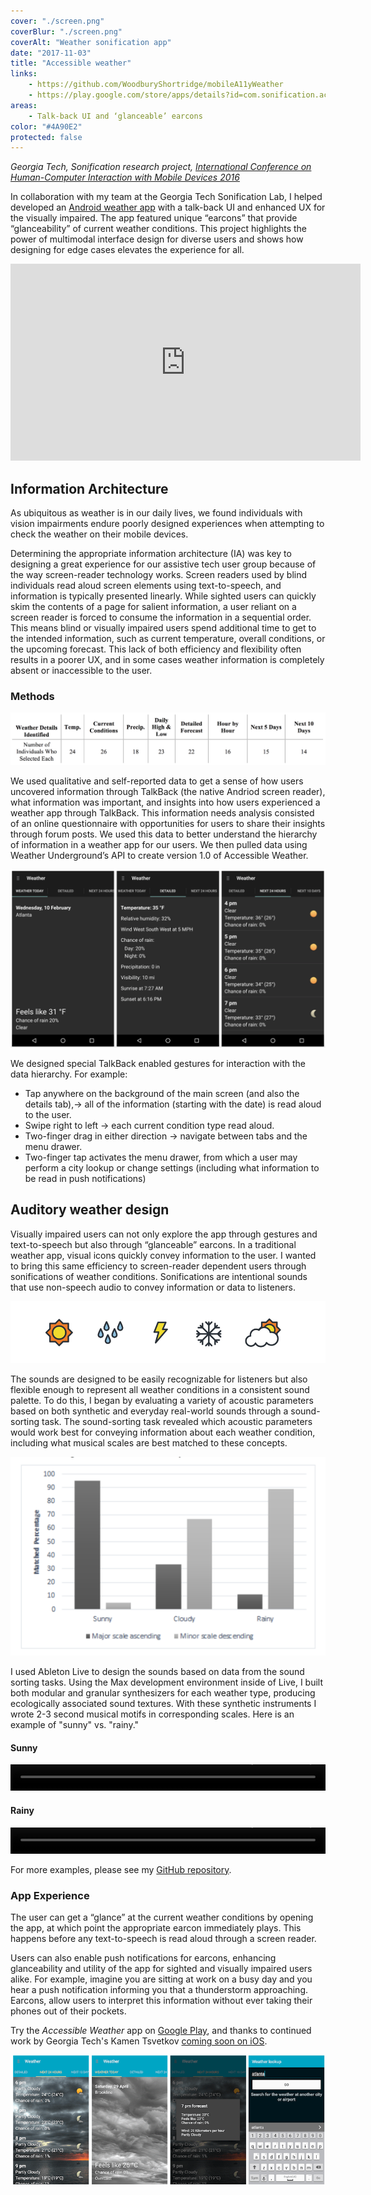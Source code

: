 ```yaml
---
cover: "./screen.png"
coverBlur: "./screen.png"
coverAlt: "Weather sonification app"
date: "2017-11-03"
title: "Accessible weather"
links:
    - https://github.com/WoodburyShortridge/mobileA11yWeather
    - https://play.google.com/store/apps/details?id=com.sonification.accessibleweather
areas:
    - Talk-back UI and ‘glanceable’ earcons
color: "#4A90E2"
protected: false
---
```

*Georgia Tech, Sonification research project, [International Conference on Human-Computer Interaction with Mobile Devices 2016](https://www.semanticscholar.org/paper/Talkin-about-the-weather-incorporating-TalkBack-fu-Tomlinson-Schuett/7d6a0e0d1348c5d4b9ff54940fbbb8b1be7b8b32)*

In collaboration with my team at the Georgia Tech Sonification Lab, I helped developed an [Android weather app](https://play.google.com/store/apps/details?id=com.sonification.accessibleweather) with a talk-back UI and enhanced UX for the visually impaired. The app  featured unique “earcons” that provide “glanceability” of current weather conditions. This project highlights the power of multimodal interface design for diverse users and shows how designing for edge cases elevates the experience for all.

<div class="videoWrapper">
<iframe width="560" height="315" src="https://www.youtube.com/embed/EzE8g3A-D8U" frameborder="0" allow="autoplay; encrypted-media" allowfullscreen></iframe>
</div>

## Information Architecture

As ubiquitous as weather is in our daily lives, we found individuals with vision impairments endure poorly designed experiences when attempting to check the weather on their mobile devices.

Determining the appropriate information architecture (IA) was key to designing a great experience for our assistive tech user group because of the way screen-reader technology works. Screen readers used by blind individuals read aloud screen elements using text-to-speech, and information is typically presented linearly.  While sighted users can quickly skim the contents of a page for salient information, a user reliant on a screen reader is forced to consume the information in a sequential order. This means blind or visually impaired users spend additional time to get to the intended information, such as current temperature, overall conditions, or the upcoming forecast. This lack of both efficiency and flexibility often results in a poorer UX, and in some cases weather information is completely absent or inaccessible to the user. 

### Methods

![survey results showing top ranked weather information](./survey.png)

We used qualitative and self-reported data to get a sense of how users uncovered information through TalkBack (the native Andriod screen reader), what information was important, and insights into how users experienced a weather app through TalkBack. This information needs analysis consisted of an online questionnaire with opportunities for users to share their insights through forum posts. We used this data to better understand the hierarchy of information in a weather app for our users. We then pulled data using Weather Underground’s API to create version 1.0 of Accessible Weather.

![app screen shots](./screens.png)

We designed special TalkBack enabled gestures for interaction with the data hierarchy. For example:
- Tap anywhere on the background of the main screen (and also the details tab),→ all of the information (starting with the date) is read aloud to the user. 
- Swipe right to left  → each current condition type read aloud. 
- Two-finger drag in either direction → navigate between tabs and the menu drawer.
- Two-finger tap activates the menu drawer, from which a user may perform a city lookup or change settings (including what information to be read in push notifications)

## Auditory weather design

Visually impaired users can not only explore the app through gestures and text-to-speech but also through “glanceable” earcons. In a traditional weather app, visual icons quickly convey information to the user. I wanted to bring this same efficiency to screen-reader dependent users through  sonifications of weather conditions. Sonifications are intentional sounds that use non-speech audio to convey information or data to listeners.

![example of visual weather icons](./icons_line.png) 

The sounds are designed to be easily recognizable for listeners but also flexible enough to represent all weather conditions in a consistent sound palette. To do this, I began by evaluating a variety of acoustic parameters based on both synthetic and everyday real-world sounds through a sound-sorting task. The sound-sorting task revealed which acoustic parameters would work best for conveying information about each weather condition, including what musical scales are best matched to these concepts.

![chart showing what scales match weather concepts](./scales.png) 

I used Ableton Live to design the sounds based on data from the sound sorting tasks. Using the Max development environment inside of Live, I built both modular and granular synthesizers for each weather type, producing ecologically associated sound textures. With these synthetic instruments I wrote 2-3 second musical motifs in corresponding scales. Here is an example of "sunny" vs. "rainy."

#### Sunny
<video controls="controls" style="width: 100%; height: 3em; "><source src="https://raw.githubusercontent.com/WoodburyShortridge/mobileA11yWeather/master/earcons/Sun.wav" type="audio/wav"></video>

#### Rainy
<video controls="controls" style="width: 100%; height: 3em; "><source src="https://raw.githubusercontent.com/WoodburyShortridge/mobileA11yWeather/master/earcons/Rain.wav"></video>

For more examples, please see my [GitHub repository](https://github.com/WoodburyShortridge/mobileA11yWeather).

### App Experience

The user can get a “glance” at the current weather conditions by opening the app, at which point the appropriate earcon immediately plays. This happens before any text-to-speech is read aloud through a screen reader.

Users can also enable push notifications for earcons, enhancing glanceability and utility of the app for sighted and visually impaired users alike. For example,  imagine you are sitting at work on a busy day and you hear a push notification informing you that a thunderstorm approaching. Earcons, allow users to interpret this information without ever taking their phones out of their pockets. 

Try the *Accessible Weather* app on [Google Play](https://play.google.com/store/apps/details?id=com.sonification.accessibleweather), and thanks to continued work by Georgia Tech's Kamen Tsvetkov [coming soon on iOS]().

![another screen shot of final iteration GUI design](./4screens.png)

